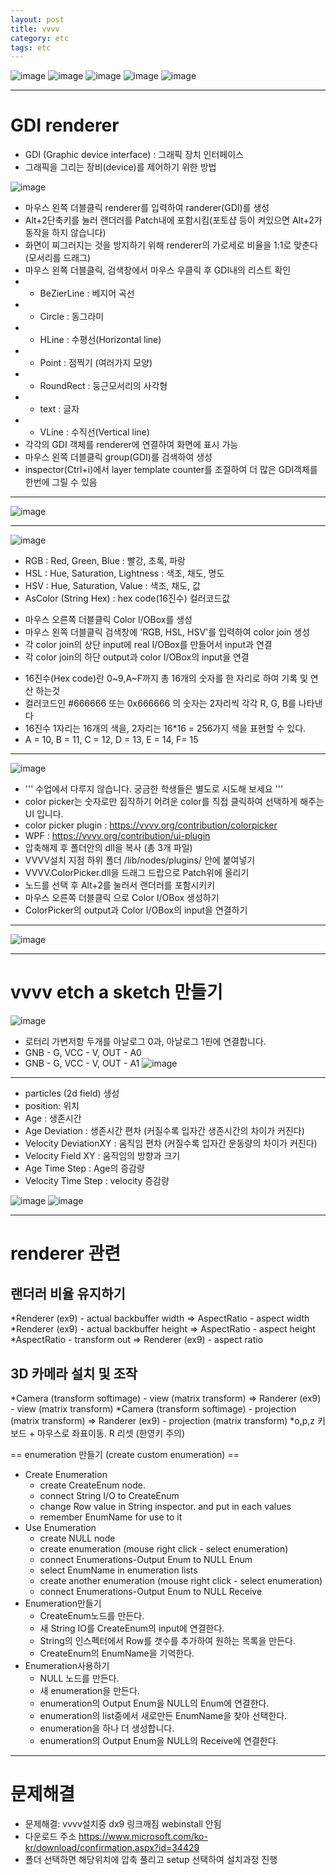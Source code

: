 ```yaml
---
layout: post
title: vvvv
category: etc
tags: etc
---
```


![image](https://github.com/gunug/gunug.github.io/assets/52345276/f1f1f7da-f25a-4c6f-b509-881d1395fdc7)
![image](https://github.com/gunug/gunug.github.io/assets/52345276/dad0ca87-689f-46d2-b638-b98f4a51cb52)
![image](https://github.com/gunug/gunug.github.io/assets/52345276/2739610e-5354-438b-a1cf-6182a168b8c5)
![image](https://github.com/gunug/gunug.github.io/assets/52345276/615b5655-428a-4e26-944e-043f6ffdaf9b)
![image](https://github.com/gunug/gunug.github.io/assets/52345276/64a7802b-a728-44ef-80d4-0e7fb10e5827)

---

# GDI renderer
* GDI (Graphic device interface) : 그래픽 장치 인터페이스
* 그래픽을 그리는 장비(device)를 제어하기 위한 방법

![image](https://github.com/gunug/gunug.github.io/assets/52345276/74212624-101a-46b6-b130-5d44284e96c0)


* 마우스 왼쪽 더블클릭 renderer를 입력하여 randerer(GDI)를 생성
* Alt+2단축키를 눌러 랜더러를 Patch내에 포함시킴(포토샵 등이 켜있으면 Alt+2가 동작을 하지 않습니다)
* 화면이 찌그러지는 것을 방지하기 위해 renderer의 가로세로 비율을 1:1로 맞춘다 (모서리를 드래그)
* 마우스 왼쪽 더블클릭, 검색창에서 마우스 우클릭 후 GDI내의 리스트 확인
* * BeZierLine : 베지어 곡선
* * Circle : 동그라미
* * HLine : 수평선(Horizontal line)
* * Point : 점찍기 (여러가지 모양)
* * RoundRect : 둥근모서리의 사각형
* * text : 글자
* * VLine : 수직선(Vertical line)
* 각각의 GDI 객체를 renderer에 연결하여 화면에 표시 가능
* 마우스 왼쪽 더블클릭 group(GDI)를 검색하여 생성
* inspector(Ctrl+i)에서 layer template counter를 조절하여 더 많은 GDI객체를 한번에 그릴 수 있음

---

![image](https://github.com/gunug/gunug.github.io/assets/52345276/9579d39b-b571-4b87-8070-c25dda119471)

---

![image](https://github.com/gunug/gunug.github.io/assets/52345276/38b0bc95-3587-4f24-84c8-a68933ca7210)

* RGB : Red, Green, Blue : 빨강, 초록, 파랑
* HSL : Hue, Saturation, Lightness : 색조, 채도, 명도
* HSV : Hue, Saturation, Value : 색조, 채도, 값
* AsColor (String Hex) : hex code(16진수) 컬러코드값

- 마우스 오른쪽 더블클릭 Color I/OBox를 생성
- 마우스 왼쪽 더블클릭 검색창에 'RGB, HSL, HSV'를 입력하여 color join 생성
- 각 color join의 상단 input에 real I/OBox를 만들어서 input과 연결
- 각 color join의 하단 output과 color I/OBox의 input을 연결

* 16진수(Hex code)란 0~9,A~F까지 총 16개의 숫자를 한 자리로 하여 기록 및 연산 하는것
* 컬러코드인 #666666 또는 0x666666 의 숫자는 2자리씩 각각 R, G, B를 나타낸다
* 16진수 1자리는 16개의 색을, 2자리는 16*16 = 256가지 색을 표현할 수 있다.
* A = 10, B = 11, C = 12, D = 13, E = 14, F= 15


---

![image](https://github.com/gunug/gunug.github.io/assets/52345276/a6289794-d4cc-4914-8c3a-bb2fd99f77c0)
* ''' 수업에서 다루지 않습니다. 궁금한 학생들은 별도로 시도해 보세요 '''
* color picker는 숫자로만 짐작하기 어려운 color를 직접 클릭하여 선택하게 해주는 UI 입니다.
* color picker plugin : https://vvvv.org/contribution/colorpicker
* WPF : https://vvvv.org/contribution/ui-plugin
* 압축해제 후 폴더안의 dll을 복사 (총 3개 파일)
* VVVV설치 지점 하위 폴더 /lib/nodes/plugins/ 안에 붙여넣기
* VVVV.ColorPicker.dll을 드래그 드랍으로 Patch위에 올리기
* 노드를 선택 후 Alt+2를 눌러서 랜더러를 포함시키키
* 마우스 오른쪽 더블클릭 으로 Color I/OBox 생성하기
* ColorPicker의 output과 Color I/OBox의 input을 연결하기

---

![image](https://github.com/gunug/gunug.github.io/assets/52345276/9579d39b-b571-4b87-8070-c25dda119471)

---

# vvvv etch a sketch 만들기
![image](https://github.com/gunug/gunug.github.io/assets/52345276/824585d2-a0cf-4a27-ac55-4093e3e29efa)

* 로터리 가변저항 두개를 아날로그 0과, 아날로그 1핀에 연결합니다.
* GNB - G, VCC - V, OUT - A0
* GNB - G, VCC - V, OUT - A1
![image](https://github.com/gunug/gunug.github.io/assets/52345276/5e3146c9-368e-427d-bc12-90ce2fa10510)

---

* particles (2d field) 생성
* position: 위치
* Age : 생존시간
* Age Deviation : 생존시간 편차 (커질수록 입자간 생존시간의 차이가 커진다)
* Velocity DeviationXY : 움직임 편차 (커질수록 입자간 운동량의 차이가 커진다)
* Velocity Field XY : 움직임의 방향과 크기
* Age Time Step : Age의 증감량
* Velocity Time Step : velocity 증감량

![image](https://github.com/gunug/gunug.github.io/assets/52345276/d604a1f6-1507-4d45-9338-cc88f772eb0f)
![image](https://github.com/gunug/gunug.github.io/assets/52345276/3b8d87e4-fda4-4496-b78b-76f716906d1c)

---

# renderer 관련
## 랜더러 비율 유지하기
*Renderer (ex9) - actual backbuffer width => AspectRatio - aspect width
*Renderer (ex9) - actual backbuffer height => AspectRatio - aspect height
*AspectRatio - transform out => Renderer (ex9) - aspect ratio
## 3D 카메라 설치 및 조작
*Camera (transform softimage) - view (matrix transform) => Randerer (ex9) - view (matrix transform)
*Camera (transform softimage) - projection (matrix transform) => Randerer (ex9) - projection (matrix transform)
*o,p,z 키보드 + 마우스로 좌표이동. R 리셋 (한영키 주의)

== enumeration 만들기 (create custom enumeration) ==
* Create Enumeration
  * create CreateEnum node.
  * connect String I/O to CreateEnum
  * change Row value in String inspector. and put in each values
  * remember EnumName for use to it
* Use Enumeration
  * create NULL node
  * create enumeration (mouse right click - select enumeration)
  * connect Enumerations-Output Enum to NULL Enum
  * select EnumName in enumeration lists
  * create another enumeration (mouse right click - select enumeration)
  * connect Enumerations-Output Enum to NULL Receive
* Enumeration만들기
  * CreateEnum노드를 만든다. 
  * 새 String IO를 CreateEnum의 input에 연결한다. 
  * String의 인스펙터에서 Row를 갯수를 추가하여 원하는 목록을 만든다.
  * CreateEnum의 EnumName을 기억한다.
* Enumeration사용하기
  * NULL 노드를 만든다.
  * 새 enumeration을 만든다.
  * enumeration의 Output Enum을 NULL의 Enum에 연결한다.
  * enumeration의 list중에서 새로만든 EnumName을 찾아 선택한다.
  * enumeration을 하나 더 생성합니다.
  * enumeration의 Output Enum을 NULL의 Receive에 연결한다.


---

# 문제해결

* 문제해결: vvvv설치중 dx9 링크깨짐 webinstall 안됨
* 다운로드 주소 https://www.microsoft.com/ko-kr/download/confirmation.aspx?id=34429
* 폴더 선택하면 해당위치에 압축 풀리고 setup 선택하여 설치과정 진행
